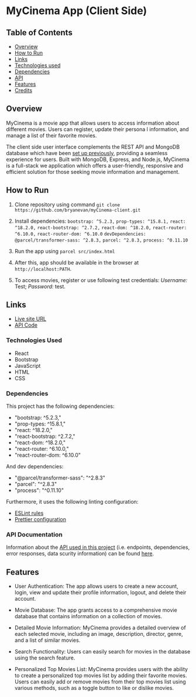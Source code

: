 # MyCinema App (Client Side)

## Table of Contents

- [Overview](#overview)
- [How to Run](#how-to-run)
- [Links](#links)
- [Technologies used](#technologies-used)
- [Dependencies](#dependencies)
- [API](#api)
- [Features](#features)
- [Credits](#credits)

## Overview

MyCinema is a movie app that allows users to access information about different movies. Users can register, update their persona    l information, and manage a list of their favorite movies.

The client side user interface complements the REST API and MongoDB database which have been [set up previously](https://github.com/bryanevan/myCinema-server-application), providing a seamless experience for users. Built with MongoDB, Express, and Node.js, MyCinema is a full-stack we application which offers a user-friendly, responsive and efficient solution for those seeking movie information and management.

## How to Run

1. Clone repository using command `git clone https://github.com/bryanevan/myCinema-client.git`

2. Install dependencies: 
    `bootstrap: ^5.2.3,`
    `prop-types: ^15.8.1,`
    `react: ^18.2.0,`
    `react-bootstrap: ^2.7.2,`
    `react-dom: ^18.2.0,`
    `react-router: ^6.10.0,`
    `react-router-dom: ^6.10.0`
  `devDependencies: `
   ` @parcel/transformer-sass: ^2.8.3,`
    `parcel: ^2.8.3,`
    `process: ^0.11.10`

3. Run the app using `parcel src/index.html`

4. After this, app should be available in the browser at `http://localhost:PATH`.

5. To access movies, register or use following test credentials: _Username:_ Test; _Password:_ test.

## Links

- [Live site URL](https://my-cinema808.netlify.app/)
- [API Code](https://github.com/bryanevan/myCinema-client/)

### Technologies Used

- React
- Bootstrap
- JavaScript
- HTML
- CSS

### Dependencies

This project has the following dependencies:

- "bootstrap: ^5.2.3,"
- "prop-types: ^15.8.1,"
- "react: ^18.2.0,"
- "react-bootstrap: ^2.7.2,"
- "react-dom: ^18.2.0,"
- "react-router: ^6.10.0,"
- "react-router-dom: ^6.10.0"

And dev dependencies:

- "@parcel/transformer-sass": "^2.8.3"
- "parcel": "^2.8.3"
- "process": "^0.11.10"

Furthermore, it uses the following linting configuration:

- [ESLint rules](https://github.com/mydea/simple-pokedex-app/blob/master/.eslintrc)
- [Prettier configuration](https://stackoverflow.com/questions/55430906/prettier-single-quote-for-javascript-and-json-double-quote-for-html-sass-and-c)

### API Documentation

Information about the [API used in this project](https://github.com/bryanevan/myCinema-server-application) (i.e. endpoints, dependencies, error responses, data scurity information) can be found [here](https://mycinema.herokuapp.com/documentation.html).

## Features

- User Authentication: The app allows users to create a new account, login, view and update their profile information, logout, and delete their account.

- Movie Database: The app grants access to a comprehensive movie database that contains information on a collection of movies.

- Detailed Movie Information: MyCinema provides a detailed overview of each selected movie, including an image, description, director, genre, and a list of similar movies.

- Search Functionality: Users can easily search for movies in the database using the search feature.

- Personalized Top Movies List: MyCinema provides users with the ability to create a personalized top movies list by adding their favorite movies. Users can easily add or remove movies from their top movies list using various methods, such as a toggle button to like or dislike movies.
